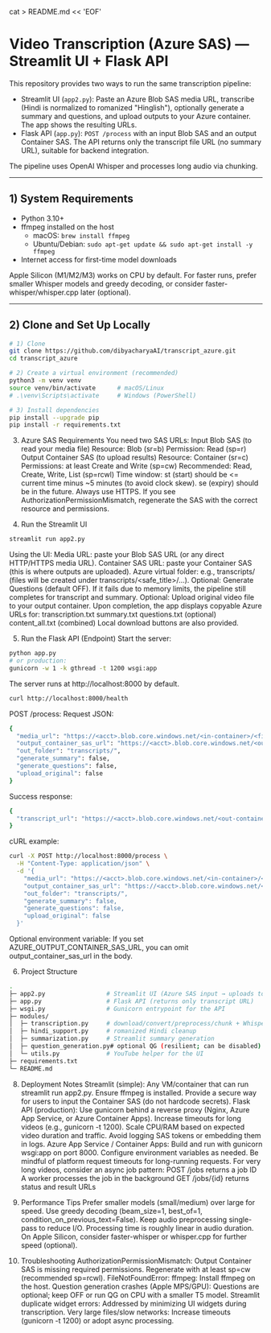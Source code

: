 cat > README.md << 'EOF'
# Video Transcription (Azure SAS) — Streamlit UI + Flask API

This repository provides two ways to run the same transcription pipeline:

- Streamlit UI (`app2.py`): Paste an Azure Blob SAS media URL, transcribe (Hindi is normalized to romanized "Hinglish"), optionally generate a summary and questions, and upload outputs to your Azure container. The app shows the resulting URLs.
- Flask API (`app.py`): `POST /process` with an input Blob SAS and an output Container SAS. The API returns only the transcript file URL (no summary URL), suitable for backend integration.

The pipeline uses OpenAI Whisper and processes long audio via chunking.

---

## 1) System Requirements

- Python 3.10+
- ffmpeg installed on the host
  - macOS: `brew install ffmpeg`
  - Ubuntu/Debian: `sudo apt-get update && sudo apt-get install -y ffmpeg`
- Internet access for first-time model downloads

Apple Silicon (M1/M2/M3) works on CPU by default. For faster runs, prefer smaller Whisper models and greedy decoding, or consider faster-whisper/whisper.cpp later (optional).

---

## 2) Clone and Set Up Locally

```bash
# 1) Clone
git clone https://github.com/dibyacharyaAI/transcript_azure.git
cd transcript_azure

# 2) Create a virtual environment (recommended)
python3 -m venv venv
source venv/bin/activate      # macOS/Linux
# .\venv\Scripts\activate     # Windows (PowerShell)

# 3) Install dependencies
pip install --upgrade pip
pip install -r requirements.txt


```
3) Azure SAS Requirements
You need two SAS URLs:
Input Blob SAS (to read your media file)
Resource: Blob (sr=b)
Permission: Read (sp=r)
Output Container SAS (to upload results)
Resource: Container (sr=c)
Permissions: at least Create and Write (sp=cw)
Recommended: Read, Create, Write, List (sp=rcwl)
Time window:
st (start) should be <= current time minus ~5 minutes (to avoid clock skew).
se (expiry) should be in the future.
Always use HTTPS.
If you see AuthorizationPermissionMismatch, regenerate the SAS with the correct resource and permissions.


4) Run the Streamlit UI
```bash
streamlit run app2.py
```
Using the UI:
Media URL: paste your Blob SAS URL (or any direct HTTP/HTTPS media URL).
Container SAS URL: paste your Container SAS (this is where outputs are uploaded).
Azure virtual folder: e.g., transcripts/ (files will be created under transcripts/<safe_title>/...).
Optional: Generate Questions (default OFF). If it fails due to memory limits, the pipeline still completes for transcript and summary.
Optional: Upload original video file to your output container.
Upon completion, the app displays copyable Azure URLs for:
transcription.txt
summary.txt
questions.txt (optional)
content_all.txt (combined)
Local download buttons are also provided.


5) Run the Flask API (Endpoint)
Start the server:

```bash
python app.py
# or production:
gunicorn -w 1 -k gthread -t 1200 wsgi:app

```
The server runs at http://localhost:8000 by default.
```bash
curl http://localhost:8000/health
```
POST /process:
Request JSON:

```bash
{
  "media_url": "https://<acct>.blob.core.windows.net/<in-container>/<file>.mp4?sv=...&sr=b&sp=r&sig=...",
  "output_container_sas_url": "https://<acct>.blob.core.windows.net/<out-container>?sv=...&sr=c&sp=rcwl&sig=...",
  "out_folder": "transcripts/",
  "generate_summary": false,
  "generate_questions": false,
  "upload_original": false
}
```

Success response:
```bash
{
  "transcript_url": "https://<acct>.blob.core.windows.net/<out-container>/transcripts/<job>/transcription.txt?sv=...&sig=..."
}
```

cURL example:
```bash
curl -X POST http://localhost:8000/process \
  -H "Content-Type: application/json" \
  -d '{
    "media_url": "https://<acct>.blob.core.windows.net/<in-container>/<file>.mp4?sv=...&sr=b&sp=r&sig=...",
    "output_container_sas_url": "https://<acct>.blob.core.windows.net/<out-container>?sv=...&sr=c&sp=rcwl&sig=...",
    "out_folder": "transcripts/",
    "generate_summary": false,
    "generate_questions": false,
    "upload_original": false
  }'

```

Optional environment variable:
If you set AZURE_OUTPUT_CONTAINER_SAS_URL, you can omit output_container_sas_url in the body.

6) Project Structure
```bash
.
├─ app2.py                 # Streamlit UI (Azure SAS input → uploads to Azure)
├─ app.py                  # Flask API (returns only transcript URL)
├─ wsgi.py                 # Gunicorn entrypoint for the API
├─ modules/
│  ├─ transcription.py     # download/convert/preprocess/chunk + Whisper transcribe
│  ├─ hindi_support.py     # romanized Hindi cleanup
│  ├─ summarization.py     # Streamlit summary generation
│  ├─ question_generation.py# optional QG (resilient; can be disabled)
│  └─ utils.py             # YouTube helper for the UI
├─ requirements.txt
└─ README.md
```

8) Deployment Notes
Streamlit (simple):
Any VM/container that can run streamlit run app2.py.
Ensure ffmpeg is installed.
Provide a secure way for users to input the Container SAS (do not hardcode secrets).
Flask API (production):
Use gunicorn behind a reverse proxy (Nginx, Azure App Service, or Azure Container Apps).
Increase timeouts for long videos (e.g., gunicorn -t 1200).
Scale CPU/RAM based on expected video duration and traffic.
Avoid logging SAS tokens or embedding them in logs.
Azure App Service / Container Apps:
Build and run with gunicorn wsgi:app on port 8000.
Configure environment variables as needed.
Be mindful of platform request timeouts for long-running requests.
For very long videos, consider an async job pattern:
POST /jobs returns a job ID
A worker processes the job in the background
GET /jobs/{id} returns status and result URLs

9) Performance Tips
Prefer smaller models (small/medium) over large for speed.
Use greedy decoding (beam_size=1, best_of=1, condition_on_previous_text=False).
Keep audio preprocessing single-pass to reduce I/O.
Processing time is roughly linear in audio duration.
On Apple Silicon, consider faster-whisper or whisper.cpp for further speed (optional).

10) Troubleshooting
AuthorizationPermissionMismatch: Output Container SAS is missing required permissions. Regenerate with at least sp=cw (recommended sp=rcwl).
FileNotFoundError: ffmpeg: Install ffmpeg on the host.
Question generation crashes (Apple MPS/GPU): Questions are optional; keep OFF or run QG on CPU with a smaller T5 model.
Streamlit duplicate widget errors: Addressed by minimizing UI widgets during transcription.
Very large files/slow networks: Increase timeouts (gunicorn -t 1200) or adopt async processing.

